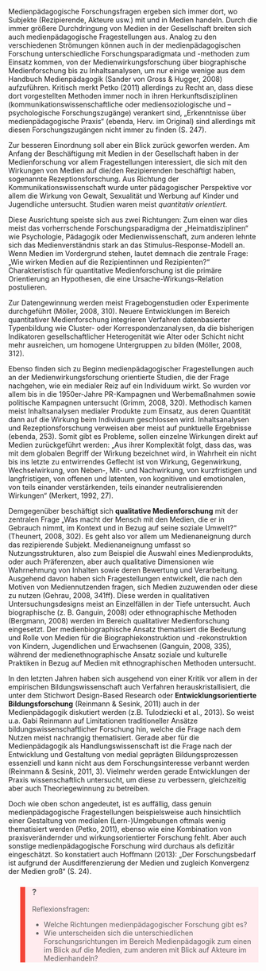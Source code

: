 Medienpädagogische Forschungsfragen ergeben sich immer dort, wo Subjekte (Rezipierende, Akteure usw.) mit und in Medien handeln. Durch die immer größere Durchdringung von Medien in der Gesellschaft breiten sich auch medienpädagogische Fragestellungen aus. Analog zu den verschiedenen Strömungen können auch in der medienpädagogischen Forschung unterschiedliche Forschungsparadigmata und -methoden zum Einsatz kommen, von der Medienwirkungsforschung über biographische Medienforschung bis zu Inhaltsanalysen, um nur einige wenige aus dem Handbuch Medienpädagogik (Sander von Gross &amp; Hugger, 2008) aufzuführen. Kritisch merkt Petko (2011) allerdings zu Recht an, dass diese dort vorgestellten Methoden immer noch in ihren Herkunftsdisziplinen (kommunikationswissenschaftliche oder mediensoziologische und –psychologische Forschungszugänge) verankert sind, „Erkenntnisse über medienpädagogische Praxis“ (ebenda, Herv. im Original) sind allerdings mit diesen Forschungszugängen nicht immer zu finden (S. 247).

Zur besseren Einordnung soll aber ein Blick zurück geworfen werden. Am Anfang der Beschäftigung mit Medien in der Gesellschaft haben in der Medienforschung vor allem Fragestellungen interessiert, die sich mit den Wirkungen von Medien auf die/den Rezipierenden beschäftigt haben, sogenannte Rezeptionsforschung. Aus Richtung der Kommunikationswissenschaft wurde unter pädagogischer Perspektive vor allem die Wirkung von Gewalt, Sexualität und Werbung auf Kinder und Jugendliche untersucht. Studien waren meist *quantitativ orientiert*.

Diese Ausrichtung speiste sich aus zwei Richtungen: Zum einen war dies meist das vorherrschende Forschungsparadigma der „Heimatdisziplinen“ wie Psychologie, Pädagogik oder Medienwissenschaft, zum anderen lehnte sich das Medienverständnis stark an das Stimulus-Response-Modell an. Wenn Medien im Vordergrund stehen, lautet demnach die zentrale Frage: „Wie wirken Medien auf die Rezipientinnen und Rezipienten?“ Charakteristisch für quantitative Medienforschung ist die primäre Orientierung an Hypothesen, die eine Ursache-Wirkungs-Relation postulieren.

Zur Datengewinnung werden meist Fragebogenstudien oder Experimente durchgeführt (Möller, 2008, 310). Neuere Entwicklungen im Bereich quantitativer Medienforschung integrieren Verfahren datenbasierter Typenbildung wie Cluster- oder Korrespondenzanalysen, da die bisherigen Indikatoren gesellschaftlicher Heterogenität wie Alter oder Schicht nicht mehr ausreichen, um homogene Untergruppen zu bilden (Möller, 2008, 312).

Ebenso finden sich zu Beginn medienpädagogischer Fragestellungen auch an der Medienwirkungsforschung orientierte Studien, die der Frage nachgehen, wie ein medialer Reiz auf ein Individuum wirkt. So wurden vor allem bis in die 1950er-Jahre PR-Kampagnen und Werbemaßnahmen sowie politische Kampagnen untersucht (Grimm, 2008, 320). Methodisch kamen meist Inhaltsanalysen medialer Produkte zum Einsatz, aus deren Quantität dann auf die Wirkung beim Individuum geschlossen wird. Inhaltsanalysen und Rezeptionsforschung verweisen aber meist auf punktuelle Ergebnisse (ebenda, 253). Somit gibt es Probleme, sollen einzelne Wirkungen direkt auf Medien zurückgeführt werden: „Aus ihrer Komplexität folgt, dass das, was mit dem globalen Begriff der Wirkung bezeichnet wird, in Wahrheit ein nicht bis ins letzte zu entwirrendes Geflecht ist von Wirkung, Gegenwirkung, Wechselwirkung, von Neben-, Mit- und Nachwirkung, von kurzfristigen und langfristigen, von offenen und latenten, von kognitiven und emotionalen, von teils einander verstärkenden, teils einander neutralisierenden Wirkungen“ (Merkert, 1992, 27).

Demgegenüber beschäftigt sich **qualitative Medienforschung** mit der zentralen Frage „Was macht der Mensch mit den Medien, die er in Gebrauch nimmt, im Kontext und in Bezug auf seine soziale Umwelt?“ (Theunert, 2008, 302). Es geht also vor allem um Medienaneignung durch das rezipierende Subjekt. Medienaneignung umfasst so Nutzungsstrukturen, also zum Beispiel die Auswahl eines Medienprodukts, oder auch Präferenzen, aber auch qualitative Dimensionen wie Wahrnehmung von Inhalten sowie deren Bewertung und Verarbeitung. Ausgehend davon haben sich Fragestellungen entwickelt, die nach den Motiven von Mediennutzenden fragen, sich Medien zuzuwenden oder diese zu nutzen (Gehrau, 2008, 341ff). Diese werden in qualitativen Untersuchungsdesigns meist an Einzelfällen in der Tiefe untersucht. Auch biographische (z. B. Ganguin, 2008) oder ethnographische Methoden (Bergmann, 2008) werden im Bereich qualitativer Medienforschung eingesetzt. Der medienbiographische Ansatz thematisiert die Bedeutung und Rolle von Medien für die Biographiekonstruktion und -rekonstruktion von Kindern, Jugendlichen und Erwachsenen (Ganguin, 2008, 335), während der medienethnographische Ansatz soziale und kulturelle Praktiken in Bezug auf Medien mit ethnographischen Methoden untersucht.

In den letzten Jahren haben sich ausgehend von einer Kritik vor allem in der empirischen Bildungswissenschaft auch Verfahren herauskristallisiert, die unter dem Stichwort Design-Based Research oder **Entwicklungsorientierte Bildungsforschung** (Reinmann &amp; Sesink, 2011) auch in der Medienpädagogik diskutiert werden (z.B. Tulodziecki et al., 2013). So weist u.a. Gabi Reinmann auf Limitationen traditioneller Ansätze bildungswissenschaftlicher Forschung hin, welche die Frage nach dem Nutzen meist nachrangig thematisiert. Gerade aber für die Medienpädagogik als Handlungswissenschaft ist die Frage nach der Entwicklung und Gestaltung von medial geprägten Bildungsprozessen essenziell und kann nicht aus dem Forschungsinteresse verbannt werden (Reinmann &amp; Sesink, 2011, 3). Vielmehr werden gerade Entwicklungen der Praxis wissenschaftlich untersucht, um diese zu verbessern, gleichzeitig aber auch Theoriegewinnung zu betreiben.

Doch wie oben schon angedeutet, ist es auffällig, dass genuin medienpädagogische Fragestellungen beispielsweise auch hinsichtlich einer Gestaltung von medialen (Lern-)Umgebungen oftmals wenig thematisiert werden (Petko, 2011), ebenso wie eine Kombination von praxisverändernder und wirkungsorientierter Forschung fehlt. Aber auch sonstige medienpädagogische Forschung wird durchaus als defizitär eingeschätzt. So konstatiert auch Hoffmann (2013): „Der Forschungsbedarf ist aufgrund der Ausdifferenzierung der Medien und zugleich Konvergenz der Medien groß“ (S. 24).

<blockquote style="background: #FFEBEE; border-left: 10px solid #F44336">

### ?

Reflexionsfragen:

- Welche Richtungen medienpädagogischer Forschung gibt es?
- Wie unterscheiden sich die unterschiedlichen Forschungsrichtungen im Bereich Medienpädagogik zum einen im Blick auf die Medien, zum anderen mit Blick auf Akteure im Medienhandeln?

</blockquote>
